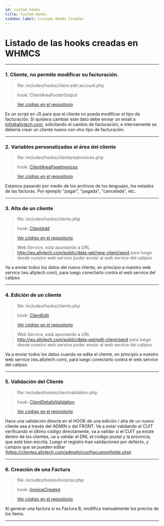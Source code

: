 ```yaml
---
id: custom_hooks
title: Custom Hooks
sidebar_label: Listado Hooks Creadas
---
```


# Listado de las **hooks** creadas en **WHMCS**

---
### 1. Cliente, no permite modificar su facturación.
> file: includes/hooks/client.edit.account.php

> hook: ClientAreaFooterOutput

> <a href="http://stash.allytech.com:7990/projects/WHMCS/repos/whmcs-741/browse/includes/hooks/client.edit.account.php" target="_blank">Ver código en el repositorio</a>

Es un script en JS para que el cliente no pueda modificar el tipo de facturación. Si quisiera cambiar este dato debe enviar un email a info@allytech.com, solicitando el cambio de facturación, e internamente se debería crear un cliente nuevo con otro tipo de facturación.

---


### 2. Variables personalizadas al área del cliente
> file: includes/hooks/clientareainvoices.php

> hook: [ClientAreaPageInvoices](https://developers.whmcs.com/hooks-reference/client-area-interface/#clientareapageinvoices)

> <a href="http://stash.allytech.com:7990/projects/WHMCS/repos/whmcs-741/browse/includes/hooks/clientareainvoices.php" target="_blank">Ver código en el repositorio</a>


Estamos pasando por medio de los archivos de los lenguajes, los estados de las facturas. Por ejemplo "pagar", "pagada", "cancelada", etc.


---

### 3. Alta de un cliente
> file: includes/hooks/clients.php

> hook: [ClientAdd](https://developers.whmcs.com/hooks-reference/client/#clientadd)

> <a href="http://stash.allytech.com:7990/projects/WHMCS/repos/whmcs-741/browse/includes/hooks/clients.php" target="_blank">Ver código en el repositorio</a>

> Web Service, está apuntando a URL http://ws.allytech.com/public/data-get/new-client/send para luego desde nuestro web service poder enviar al web service del calipso.

Va a enviar todos los datos del nuevo cliente, en principio a nuestro web service (ws.allytech.com), para luego conectarlo contra el web service del calipso.


---

### 4. Edición de un cliente
> file: includes/hooks/clients.php

> hook: [ClientEdit](https://developers.whmcs.com/hooks-reference/client/#clientedit)

> <a href="http://stash.allytech.com:7990/projects/WHMCS/repos/whmcs-741/browse/includes/hooks/clients.php" target="_blank">Ver código en el repositorio</a>

> Web Service, está apuntando a URL http://ws.allytech.com/public/data-get/edit-client/send para luego desde nuestro web service poder enviar al web service del calipso.

Va a enviar todos los datos cuando se edita el cliente, en principio a nuestro web service (ws.allytech.com), para luego conectarlo contra el web service del calipso.


---

### 5. Validación del Cliente
> file: includes/hooks/clientvalidation.php

> hook: [ClientDetailsValidation](https://developers.whmcs.com/hooks-reference/client/#clientdetailsvalidation)

> <a href="http://stash.allytech.com:7990/projects/WHMCS/repos/whmcs-741/browse/includes/hooks/clientvalidation.php" target="_blank">Ver código en el repositorio</a>


Hace una validación directa en el HOOK de una edición / alta de un nuevo cliente sea a través del ADMIN o del FRONT. Va a estar validando el CUIT verificando el último código directamente, va a validar si el CUIT ya existe dentro de los clientes, va a validar el DNI, el código postal y la provincia, que esté bien escrita. Luego el registro trae validaciones por defecto, y campos que se pueden editar (https://clientes.allytech.com/admally/configcustomfields.php)


---

### 6. Creación de una Factura
> file: includes/hooks/invoices.php

> hook: [InvoiceCreated](https://developers.whmcs.com/hooks-reference/invoices-and-quotes/#invoicecreated)

> <a href="http://stash.allytech.com:7990/projects/WHMCS/repos/whmcs-741/browse/includes/hooks/invoices.php" target="_blank">Ver código en el repositorio</a>


Al generar una factura si es Factura B, modifica manualmente los precios de los ítems.


---
